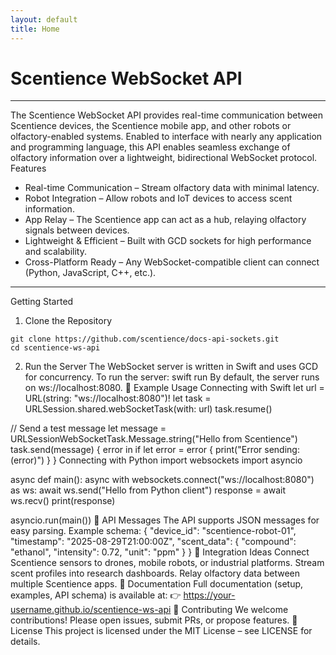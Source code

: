 ```yaml
---
layout: default
title: Home
---
```


# Scentience WebSocket API
---
The Scentience WebSocket API provides real-time communication between Scentience devices, the Scentience mobile app, and other robots or olfactory-enabled systems.
Enabled to interface with nearly any application and programming language, this API enables seamless exchange of olfactory information over a lightweight, bidirectional WebSocket protocol.
Features
- Real-time Communication – Stream olfactory data with minimal latency.
- Robot Integration – Allow robots and IoT devices to access scent information.
- App Relay – The Scentience app can act as a hub, relaying olfactory signals between devices.
- Lightweight & Efficient – Built with GCD sockets for high performance and scalability.
- Cross-Platform Ready – Any WebSocket-compatible client can connect (Python, JavaScript, C++, etc.).
---
Getting Started
1. Clone the Repository
```
git clone https://github.com/scentience/docs-api-sockets.git
cd scentience-ws-api
```
2. Run the Server
The WebSocket server is written in Swift and uses GCD for concurrency.
To run the server:
swift run
By default, the server runs on ws://localhost:8080.
📡 Example Usage
Connecting with Swift
let url = URL(string: "ws://localhost:8080")!
let task = URLSession.shared.webSocketTask(with: url)
task.resume()

// Send a test message
let message = URLSessionWebSocketTask.Message.string("Hello from Scentience")
task.send(message) { error in
    if let error = error {
        print("Error sending: \(error)")
    }
}
Connecting with Python
import websockets
import asyncio

async def main():
    async with websockets.connect("ws://localhost:8080") as ws:
        await ws.send("Hello from Python client")
        response = await ws.recv()
        print(response)

asyncio.run(main())
🔧 API Messages
The API supports JSON messages for easy parsing.
Example schema:
{
  "device_id": "scentience-robot-01",
  "timestamp": "2025-08-29T21:00:00Z",
  "scent_data": {
    "compound": "ethanol",
    "intensity": 0.72,
    "unit": "ppm"
  }
}
🧩 Integration Ideas
Connect Scentience sensors to drones, mobile robots, or industrial platforms.
Stream scent profiles into research dashboards.
Relay olfactory data between multiple Scentience apps.
📖 Documentation
Full documentation (setup, examples, API schema) is available at:
👉 https://your-username.github.io/scentience-ws-api
🤝 Contributing
We welcome contributions! Please open issues, submit PRs, or propose features.
📜 License
This project is licensed under the MIT License – see LICENSE for details.

